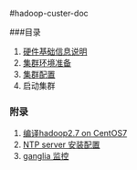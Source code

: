 #hadoop-custer-doc


###目录

1. [硬件基础信息说明](./articles/Cluster_Hardware_Info.md)
2. [集群环境准备](./articles/Cluster_Environment_Prepare.md)
3. [集群配置](./articles/Cluster_Config.md)
4. 启动集群

### 附录
1. [编译hadoop2.7 on CentOS7](./articles/build_hadoop_2_7.md)
2. [NTP server 安装配置](./articles/NTP_Server_Setting.md)
3. [ganglia 监控](./articles/Ganglia_intstall_and_settings.md)
